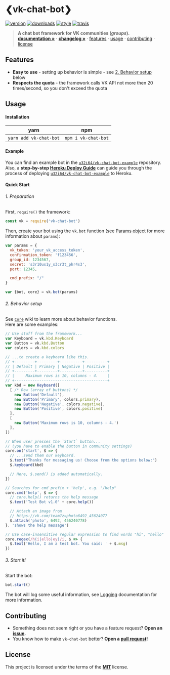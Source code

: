 # ❮vk-chat-bot❯
[![version][badges/npm]][npm]
[![downloads][badges/downloads]][npm]
[![style][badges/airbnb]][airbnb]
[![travis][badges/travis]][travis]

> **A chat bot framework for VK communities (*groups*).**    
> **[documentation »][docs]** ⋅
> **[changelog »][changelog]** ⋅
> [features](#features) ⋅
> [usage](#usage) ⋅
> [contributing](#contributing) ⋅
> [license](#license)

## Features
- **Easy to use** - setting up behavior is simple - see [2. Behavior setup](#2-behavior-setup) below
- **Respects the quota** - the framework calls VK API not more then 20 times/second, so you don't exceed the quota

## Usage
#### Installation
|          yarn          |         npm         |
|:----------------------:|:-------------------:|
| `yarn add vk-chat-bot` | `npm i vk-chat-bot` |


#### Example
You can find an example bot in the [`u32i64/vk-chat-bot-example`][example] repository.    
Also, a **step-by-step [Heroku Deploy Guide][docs/Heroku-Deploy-Guide]** can guide you through the process of deploying [`u32i64/vk-chat-bot-example`][example] to Heroku.

#### Quick Start
###### 1. Preparation
First, `require()` the framework:
```js
const vk = require('vk-chat-bot')
```

Then, create your bot using the `vk.bot` function (see [Params object][docs/bot] for more information about `params`):
```js
var params = {
  vk_token: 'your_vk_access_token',
  confirmation_token: 'f123456',
  group_id: 1234567,
  secret: 's3r10us1y_s3cr3t_phr4s3',
  port: 12345,

  cmd_prefix: "/"
}

var {bot, core} = vk.bot(params)
```

###### 2. Behavior setup

See [`Core`][docs/Core] wiki to learn more about behavior functions.   
Here are some examples:
```js
// Use stuff from the framework...
var Keyboard = vk.kbd.Keyboard
var Button = vk.kbd.Button
var colors = vk.kbd.colors

// ...to create a keyboard like this.
// +---------+---------+----------+----------+
// | Default | Primary | Negative | Positive |
// +---------+---------+----------+----------+
// |     Maximum rows is 10, columns - 4.    |
// +-----------------------------------------+
var kbd = new Keyboard([
  [ /* Row (array of buttons) */
    new Button('Default'),
    new Button('Primary', colors.primary),
    new Button('Negative', colors.negative),
    new Button('Positive', colors.positive)
  ],
  [
    new Button('Maximum rows is 10, columns - 4.')
  ],
])

// When user presses the `Start` button...
// (you have to enable the button in community settings)
core.on('start', $ => {
  // ...send them our keyboard.
  $.text("Thanks for messaging us! Choose from the options below:")
  $.keyboard(kbd)

  // Here, $.send() is added automatically.
})
```
```js
// Searches for cmd_prefix + 'help', e.g. "/help"
core.cmd('help', $ => {
  // core.help() returns the help message
  $.text('Test Bot v1.0' + core.help())

  // Attach an image from
  // https://vk.com/team?z=photo6492_45624077
  $.attach('photo', 6492, 456240778)
}, 'shows the help message')
```
```js
// Use case-insensitive regular expression to find words "hi", "hello" or "hey"
core.regex(/h(i|ello|ey)/i, $ => {
  $.text('Hello, I am a test bot. You said: ' + $.msg)
})
```

###### 3. Start it!
Start the bot:

```js
bot.start()
```

The bot will log some useful information, see [Logging][docs/Stats] documentation for more information.

## Contributing
- Something does not seem right or you have a feature request? **Open an [issue][issues].**
- You know how to make `vk-chat-bot` better? **Open a [pull request][pulls]!**

## License
This project is licensed under the terms of the **[MIT][license]** license.

<!-- LINKS -->

[badges/airbnb]:  https://img.shields.io/badge/code_style-airbnb-fa5a5f.svg?style=for-the-badge
[badges/travis]:    https://img.shields.io/travis/u32i64/vk-chat-bot/master.svg?style=for-the-badge&logo=travis
[badges/npm]:       https://img.shields.io/npm/v/vk-chat-bot.svg?style=for-the-badge&logo=npm
[badges/downloads]: https://img.shields.io/npm/dt/vk-chat-bot.svg?style=for-the-badge

[npm]:    https://www.npmjs.com/package/vk-chat-bot
[travis]: https://travis-ci.org/u32i64/vk-chat-bot

[changelog]: https://github.com/u32i64/vk-chat-bot/blob/master/CHANGELOG.md
[license]:   https://github.com/u32i64/vk-chat-bot/blob/master/LICENSE

[docs]:                     https://u32i64.github.io/vk-chat-bot/
[docs/Core]:                https://u32i64.github.io/vk-chat-bot/Core.html
[docs/Stats]:               https://u32i64.github.io/vk-chat-bot/Stats.html
[docs/Heroku-Deploy-Guide]: https://u32i64.github.io/vk-chat-bot/tutorial-heroku-deploy-guide.html
[docs/bot]:                 https://u32i64.github.io/vk-chat-bot/global.html#bot

[example]: https://github.com/u32i64/vk-chat-bot-example
[issues]:  https://github.com/u32i64/vk-chat-bot/issues
[pulls]:   https://github.com/u32i64/vk-chat-bot/pulls

[airbnb]: https://github.com/airbnb/javascript
